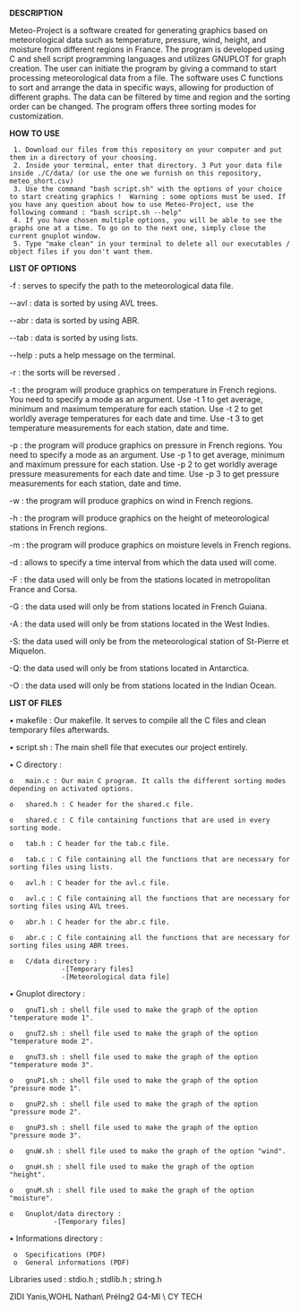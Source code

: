 **DESCRIPTION**

 Meteo-Project is a software created for generating graphics based on meteorological data such as temperature, pressure, wind, height, and moisture from different regions in France. The program is developed using C and shell script programming languages and utilizes GNUPLOT for graph creation. The user can initiate the program by giving a command to start processing meteorological data from a file. The software uses C functions to sort and arrange the data in specific ways, allowing for production of different graphs. The data can be filtered by time and region and the sorting order can be changed. The program offers three sorting modes for customization.



**HOW TO USE**


     1.	Download our files from this repository on your computer and put them in a directory of your choosing.
     2.	Inside your terminal, enter that directory. 3 Put your data file inside ./C/data/ (or use the one we furnish on this repository, meteo_short.csv)
     3.	Use the command "bash script.sh" with the options of your choice to start creating graphics !  Warning : some options must be used. If you have any question about how to use Meteo-Project, use the following command : "bash script.sh --help"
     4.	If you have chosen multiple options, you will be able to see the graphs one at a time. To go on to the next one, simply close the current gnuplot window.
     5.	Type "make clean" in your terminal to delete all our executables / object files if you don't want them.



**LIST OF OPTIONS**

  -f : serves to specify the path to the meteorological data file.

 --avl : data is sorted by using AVL trees. 
 
 --abr : data is sorted by using ABR.

 --tab : data is sorted by using lists.

--help : puts a help message on the terminal.

 -r : the sorts will be reversed .

-t : the program will produce graphics on temperature in French regions.
You need to specify a mode as an argument.
Use -t 1 to get average, minimum and maximum temperature for each station.
Use -t 2 to get worldly average temperatures for each date and time.
Use -t 3 to get temperature measurements for each station, date and time.


-p : the program will produce graphics on pressure in French regions.
You need to specify a mode as an argument. 
Use -p 1 to get average, minimum and maximum pressure for each station.
Use -p 2 to get worldly average pressure measurements for each date and time.
Use -p 3 to get pressure measurements for each station, date and time.

 -w : the program will produce graphics on wind in French regions. 

 -h : the program will produce graphics on the height of meteorological stations in French regions. 

-m : the program will produce graphics on moisture levels in French regions. 

-d : allows to specify a time interval from which the data used will come.  

-F : the data used will only be from the stations located in metropolitan France and Corsa.

-G : the data used will only be from stations located in French Guiana.

-A : the data used will only be from stations located in the West Indies.

-S: the data used will only be from the meteorological station of St-Pierre et Miquelon.

-Q: the data used will only be from stations located in Antarctica.

-O : the data used will only be from stations located in the Indian Ocean.


**LIST OF FILES**


•	makefile : Our makefile. It serves to compile all the C files and clean temporary files afterwards.

•	script.sh : The main shell file that executes our project entirely.

•	C directory :

    o	main.c : Our main C program. It calls the different sorting modes depending on activated options.

    o	shared.h : C header for the shared.c file.

    o	shared.c : C file containing functions that are used in every sorting mode.

    o	tab.h : C header for the tab.c file.

    o	tab.c : C file containing all the functions that are necessary for sorting files using lists.

    o	avl.h : C header for the avl.c file.

    o	avl.c : C file containing all the functions that are necessary for sorting files using AVL trees.

    o	abr.h : C header for the abr.c file.

    o	abr.c : C file containing all the functions that are necessary for sorting files using ABR trees.

    o	C/data directory :
                 -[Temporary files]
                 -[Meteorological data file]


•	Gnuplot directory : 

    o	gnuT1.sh : shell file used to make the graph of the option "temperature mode 1".

    o	gnuT2.sh : shell file used to make the graph of the option "temperature mode 2".

    o	gnuT3.sh : shell file used to make the graph of the option "temperature mode 3".

    o	gnuP1.sh : shell file used to make the graph of the option "pressure mode 1".

    o	gnuP2.sh : shell file used to make the graph of the option "pressure mode 2".

    o	gnuP3.sh : shell file used to make the graph of the option "pressure mode 3".

    o	gnuW.sh : shell file used to make the graph of the option "wind".

    o	gnuH.sh : shell file used to make the graph of the option "height".

    o	gnuM.sh : shell file used to make the graph of the option "moisture".

    o	Gnuplot/data directory :
               -[Temporary files]

•	Informations directory :

     o	Specifications (PDF)
     o	General informations (PDF)


Libraries used : stdio.h ; stdlib.h ; string.h





ZIDI Yanis,WOHL Nathan\ PréIng2 G4-MI \ CY TECH
